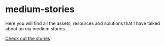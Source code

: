 # medium-stories
Here you will find all the assets, resources and solutions that I have talked about on my medium stories.

[Check out the stories](https://medium.com/@cferrera)
